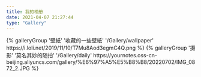 ```yaml
---
title: 我的相册
date: 2021-04-07 21:27:44
type: "Gallery"
---
```


<div class="gallery-group-main">
{% galleryGroup '壁紙' '收藏的一些壁紙' '/Gallery/wallpaper' https://i.loli.net/2019/11/10/T7Mu8Aod3egmC4Q.png %}
{% galleryGroup '摄影' '莫名其妙的随拍' '/Gallery/daily' https://yournotes.oss-cn-beijing.aliyuncs.com/gallery/%E6%97%A5%E5%B8%B8/20220702/IMG_0872_2.JPG %}
</div>

